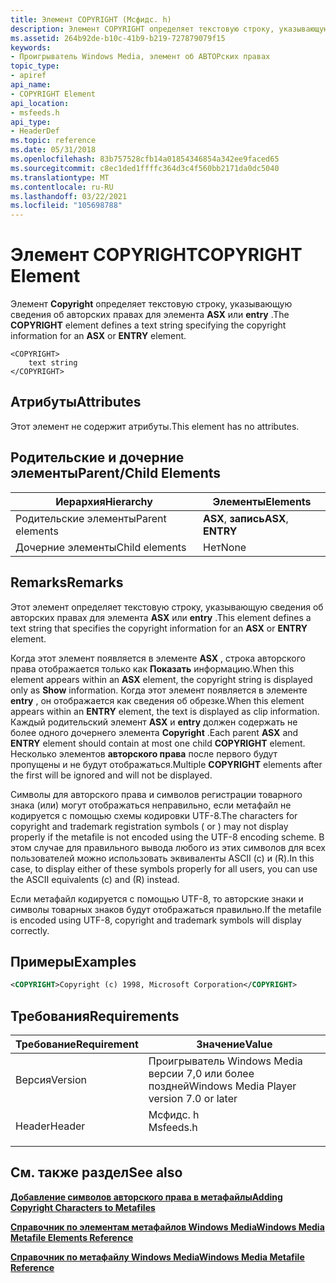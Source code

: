 ```yaml
---
title: Элемент COPYRIGHT (Мсфидс. h)
description: Элемент COPYRIGHT определяет текстовую строку, указывающую сведения об авторских правах для элемента ASX или ENTRY.
ms.assetid: 264b92de-b10c-41b9-b219-727879079f15
keywords:
- Проигрыватель Windows Media, элемент об АВТОРских правах
topic_type:
- apiref
api_name:
- COPYRIGHT Element
api_location:
- msfeeds.h
api_type:
- HeaderDef
ms.topic: reference
ms.date: 05/31/2018
ms.openlocfilehash: 83b757528cfb14a01854346854a342ee9faced65
ms.sourcegitcommit: c8ec1ded1ffffc364d3c4f560bb2171da0dc5040
ms.translationtype: MT
ms.contentlocale: ru-RU
ms.lasthandoff: 03/22/2021
ms.locfileid: "105698788"
---
```

# <a name="copyright-element"></a><span data-ttu-id="71e11-104">Элемент COPYRIGHT</span><span class="sxs-lookup"><span data-stu-id="71e11-104">COPYRIGHT Element</span></span>

<span data-ttu-id="71e11-105">Элемент **Copyright** определяет текстовую строку, указывающую сведения об авторских правах для элемента **ASX** или **entry** .</span><span class="sxs-lookup"><span data-stu-id="71e11-105">The **COPYRIGHT** element defines a text string specifying the copyright information for an **ASX** or **ENTRY** element.</span></span>

``` syntax
<COPYRIGHT>
    text string
</COPYRIGHT>
```

## <a name="attributes"></a><span data-ttu-id="71e11-106">Атрибуты</span><span class="sxs-lookup"><span data-stu-id="71e11-106">Attributes</span></span>

<span data-ttu-id="71e11-107">Этот элемент не содержит атрибуты.</span><span class="sxs-lookup"><span data-stu-id="71e11-107">This element has no attributes.</span></span>

## <a name="parentchild-elements"></a><span data-ttu-id="71e11-108">Родительские и дочерние элементы</span><span class="sxs-lookup"><span data-stu-id="71e11-108">Parent/Child Elements</span></span>



| <span data-ttu-id="71e11-109">Иерархия</span><span class="sxs-lookup"><span data-stu-id="71e11-109">Hierarchy</span></span>       | <span data-ttu-id="71e11-110">Элементы</span><span class="sxs-lookup"><span data-stu-id="71e11-110">Elements</span></span>           |
|-----------------|--------------------|
| <span data-ttu-id="71e11-111">Родительские элементы</span><span class="sxs-lookup"><span data-stu-id="71e11-111">Parent elements</span></span> | <span data-ttu-id="71e11-112">**ASX**, **запись**</span><span class="sxs-lookup"><span data-stu-id="71e11-112">**ASX**, **ENTRY**</span></span> |
| <span data-ttu-id="71e11-113">Дочерние элементы</span><span class="sxs-lookup"><span data-stu-id="71e11-113">Child elements</span></span>  | <span data-ttu-id="71e11-114">Нет</span><span class="sxs-lookup"><span data-stu-id="71e11-114">None</span></span>               |



 

## <a name="remarks"></a><span data-ttu-id="71e11-115">Remarks</span><span class="sxs-lookup"><span data-stu-id="71e11-115">Remarks</span></span>

<span data-ttu-id="71e11-116">Этот элемент определяет текстовую строку, указывающую сведения об авторских правах для элемента **ASX** или **entry** .</span><span class="sxs-lookup"><span data-stu-id="71e11-116">This element defines a text string that specifies the copyright information for an **ASX** or **ENTRY** element.</span></span>

<span data-ttu-id="71e11-117">Когда этот элемент появляется в элементе **ASX** , строка авторского права отображается только как **Показать** информацию.</span><span class="sxs-lookup"><span data-stu-id="71e11-117">When this element appears within an **ASX** element, the copyright string is displayed only as **Show** information.</span></span> <span data-ttu-id="71e11-118">Когда этот элемент появляется в элементе **entry** , он отображается как сведения об обрезке.</span><span class="sxs-lookup"><span data-stu-id="71e11-118">When this element appears within an **ENTRY** element, the text is displayed as clip information.</span></span> <span data-ttu-id="71e11-119">Каждый родительский элемент **ASX** и **entry** должен содержать не более одного дочернего элемента **Copyright** .</span><span class="sxs-lookup"><span data-stu-id="71e11-119">Each parent **ASX** and **ENTRY** element should contain at most one child **COPYRIGHT** element.</span></span> <span data-ttu-id="71e11-120">Несколько элементов **авторского права** после первого будут пропущены и не будут отображаться.</span><span class="sxs-lookup"><span data-stu-id="71e11-120">Multiple **COPYRIGHT** elements after the first will be ignored and will not be displayed.</span></span>

<span data-ttu-id="71e11-121">Символы для авторского права и символов регистрации товарного знака (или) могут отображаться неправильно, если метафайл не кодируется с помощью схемы кодировки UTF-8.</span><span class="sxs-lookup"><span data-stu-id="71e11-121">The characters for copyright and trademark registration symbols (   or   ) may not display properly if the metafile is not encoded using the UTF-8 encoding scheme.</span></span> <span data-ttu-id="71e11-122">В этом случае для правильного вывода любого из этих символов для всех пользователей можно использовать эквиваленты ASCII (c) и (R).</span><span class="sxs-lookup"><span data-stu-id="71e11-122">In this case, to display either of these symbols properly for all users, you can use the ASCII equivalents (c) and (R) instead.</span></span>

<span data-ttu-id="71e11-123">Если метафайл кодируется с помощью UTF-8, то авторские знаки и символы товарных знаков будут отображаться правильно.</span><span class="sxs-lookup"><span data-stu-id="71e11-123">If the metafile is encoded using UTF-8, copyright and trademark symbols will display correctly.</span></span>

## <a name="examples"></a><span data-ttu-id="71e11-124">Примеры</span><span class="sxs-lookup"><span data-stu-id="71e11-124">Examples</span></span>


```XML
<COPYRIGHT>Copyright (c) 1998, Microsoft Corporation</COPYRIGHT>

```



## <a name="requirements"></a><span data-ttu-id="71e11-125">Требования</span><span class="sxs-lookup"><span data-stu-id="71e11-125">Requirements</span></span>



| <span data-ttu-id="71e11-126">Требование</span><span class="sxs-lookup"><span data-stu-id="71e11-126">Requirement</span></span> | <span data-ttu-id="71e11-127">Значение</span><span class="sxs-lookup"><span data-stu-id="71e11-127">Value</span></span> |
|--------------------|--------------------------------------------------------------------------------------|
| <span data-ttu-id="71e11-128">Версия</span><span class="sxs-lookup"><span data-stu-id="71e11-128">Version</span></span><br/> | <span data-ttu-id="71e11-129">Проигрыватель Windows Media версии 7,0 или более поздней</span><span class="sxs-lookup"><span data-stu-id="71e11-129">Windows Media Player version 7.0 or later</span></span><br/>                                 |
| <span data-ttu-id="71e11-130">Header</span><span class="sxs-lookup"><span data-stu-id="71e11-130">Header</span></span><br/>  | <dl> <span data-ttu-id="71e11-131"><dt>Мсфидс. h</dt></span><span class="sxs-lookup"><span data-stu-id="71e11-131"><dt>Msfeeds.h</dt></span></span> </dl> |



## <a name="see-also"></a><span data-ttu-id="71e11-132">См. также раздел</span><span class="sxs-lookup"><span data-stu-id="71e11-132">See also</span></span>

<dl> <dt>

[<span data-ttu-id="71e11-133">**Добавление символов авторского права в метафайлы**</span><span class="sxs-lookup"><span data-stu-id="71e11-133">**Adding Copyright Characters to Metafiles**</span></span>](adding-copyright-characters-to-metafiles.md)
</dt> <dt>

[<span data-ttu-id="71e11-134">**Справочник по элементам метафайлов Windows Media**</span><span class="sxs-lookup"><span data-stu-id="71e11-134">**Windows Media Metafile Elements Reference**</span></span>](windows-media-metafile-elements-reference.md)
</dt> <dt>

[<span data-ttu-id="71e11-135">**Справочник по метафайлу Windows Media**</span><span class="sxs-lookup"><span data-stu-id="71e11-135">**Windows Media Metafile Reference**</span></span>](windows-media-metafile-reference.md)
</dt> </dl>

 

 






